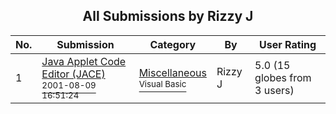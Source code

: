 ﻿<div align="center">

## All Submissions by Rizzy J

</div>

No.  | Submission | Category | By   | User Rating
---- | ---------- | -------- | ---- | -----------
1 | [Java Applet Code Editor \(JACE\)<br /><sup>2001-08-09 16:51:24</sup>](https://github.com/Planet-Source-Code/rizzy-j-java-applet-code-editor-jace__1-26018) | [Miscellaneous<br /><sup>Visual Basic</sup>](../ByCategory/miscellaneous__1-1.md) | Rizzy J | 5.0 (15 globes from 3 users)
